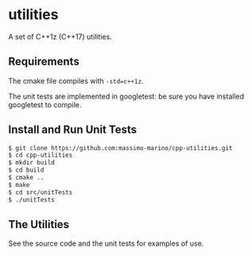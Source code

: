 # utilities

A set of C++1z (C++17) utilities.

## Requirements

The cmake file compiles with `-std=c++1z`.

The unit tests are implemented in googletest: be sure you have installed googletest to compile.


## Install and Run Unit Tests

```bash
$ git clone https://github.com:massimo-marino/cpp-utilities.git
$ cd cpp-utilities
$ mkdir build
$ cd build
$ cmake ..
$ make
$ cd src/unitTests
$ ./unitTests
```


## The Utilities

See the source code and the unit tests for examples of use.
